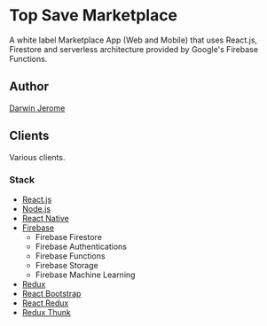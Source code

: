# Top Save Marketplace

A white label Marketplace App (Web and Mobile) that uses React.js, Firestore and serverless architecture provided by Google's Firebase Functions. 

## Author

[Darwin Jerome](darwin.tardio.info)

## Clients

Various clients.

### Stack

- [React.js](https://reactjs.org/)
- [Node.js](https://nodejs.org/en/)
- [React Native](https://reactnative.dev/)
- [Firebase](https://firebase.google.com/)
  - Firebase Firestore
  - Firebase Authentications
  - Firebase Functions
  - Firebase Storage
  - Firebase Machine Learning
- [Redux](https://redux.js.org/)
- [React Bootstrap](https://react-bootstrap.github.io/)
- [React Redux](https://react-redux.js.org/)
- [Redux Thunk](https://github.com/reduxjs/redux-thunk)
